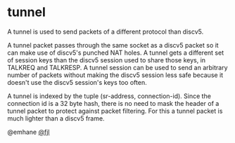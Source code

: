 # tunnel

A tunnel is used to send packets of a different protocol than discv5.

A tunnel packet passes through the same socket as a discv5 packet so it can make use of
discv5's punched NAT holes. A tunnel gets a different set of session keys than the discv5 session
used to share those keys, in TALKREQ and TALKRESP. A tunnel session can be used to send an
arbitrary number of packets without making the discv5 session less safe because it doesn't use
the discv5 session's keys too often.

A tunnel is indexed by the tuple (sr-address, connection-id). Since the connection id is a 32 byte
hash, there is no need to mask the header of a tunnel packet to protect against packet filtering.
For this a tunnel packet is much lighter than a discv5 frame.

@emhane [@fjl](https://github.com/fjl)
